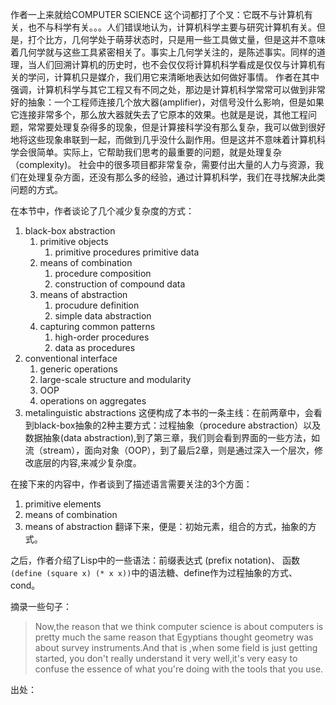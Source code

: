 作者一上来就给COMPUTER SCIENCE 这个词都打了个叉：它既不与计算机有关，也不与科学有关。。。人们错误地认为，计算机科学主要与研究计算机有关。但是，打个比方，几何学处于萌芽状态时，只是用一些工具做丈量，但是这并不意味着几何学就与这些工具紧密相关了。事实上几何学关注的，是陈述事实。同样的道理，当人们回溯计算机的历史时，也不会仅仅将计算机科学看成是仅仅与计算机有关的学问，计算机只是媒介，我们用它来清晰地表达如何做好事情。
作者在其中强调，计算机科学与其它工程又有不同之处，那边是计算机科学常常可以做到非常好的抽象：一个工程师连接几个放大器(amplifier)，对信号没什么影响，但是如果它连接非常多个，那么放大器就失去了它原本的效果。也就是是说，其他工程问题，常常要处理复杂得多的现象，但是计算接科学没有那么复杂，我可以做到很好地将这些现象串联到一起，而做到几乎没什么副作用。但是这并不意味着计算机科学会很简单。实际上，它帮助我们思考的最重要的问题，就是处理复杂（complexity)。
社会中的很多项目都非常复杂，需要付出大量的人力与资源，我们在处理复杂方面，还没有那么多的经验，通过计算机科学，我们在寻找解决此类问题的方式。

在本节中，作者谈论了几个减少复杂度的方式：

1. black-box abstraction
	1. primitive objects
		1. primitive procedures
		primitive data
	2. means of combination
		1. procedure composition
		2. construction of compound data
	3. means of abstraction
		1. procudure definition
		2. simple data abstraction
	4. capturing common patterns
		1. high-order procedures
		2. data as procedures
2. conventional interface
	1. generic operations
	2. large-scale structure and modularity
	3. OOP
	3. operations on aggregates
3. metalinguistic  abstractions
这便构成了本书的一条主线：在前两章中，会看到black-box抽象的2种主要方式：过程抽象（procedure abstraction）以及 数据抽象(data abstraction),到了第三章，我们则会看到界面的一些方法，如流（stream），面向对象（OOP），到了最后2章，则是通过深入一个层次，修改底层的内容,来减少复杂度。

在接下来的内容中，作者谈到了描述语言需要关注的3个方面：
1. primitive elements
2. means of combination
3. means of abstraction
翻译下来，便是：初始元素，组合的方式，抽象的方式。

之后，作者介绍了Lisp中的一些语法：前缀表达式 (prefix notation)、 函数`(define (square x) (* x x))`中的语法糖、define作为过程抽象的方式、cond。



摘录一些句子：

>  Now,the reason that we think computer science is about computers is pretty much the same reason that Egyptians thought geometry was about survey instruments.And that is ,when some field is just getting started, you don't really understand it very well,it's very easy to confuse the essence of what you're doing with the tools that you use.

出处：